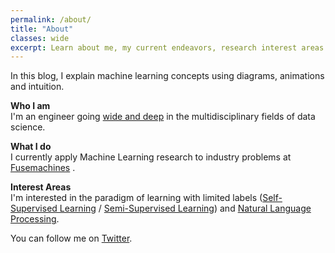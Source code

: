 ```yaml
---
permalink: /about/
title: "About"
classes: wide
excerpt: Learn about me, my current endeavors, research interest areas and the motive behind this personal blog.
---
```


In this blog, I explain machine learning concepts using diagrams, animations and intuition.  

**Who I am**  
I'm an engineer going [wide and deep](https://github.com/amitness/learning) in the multidisciplinary fields of data science.

**What I do**  
I currently apply Machine Learning research to industry problems at [Fusemachines](https://fusemachines.com) . 

**Interest Areas**  
I'm interested in the paradigm of learning with limited labels ([Self-Supervised Learning](https://amitness.com/categories/#self-supervised-learning) / [Semi-Supervised Learning](https://amitness.com/categories/#semi-supervised-learning)) and [Natural Language Processing](https://amitness.com/categories/#nlp).

You can follow me on [Twitter](https://twitter.com/amitness).  